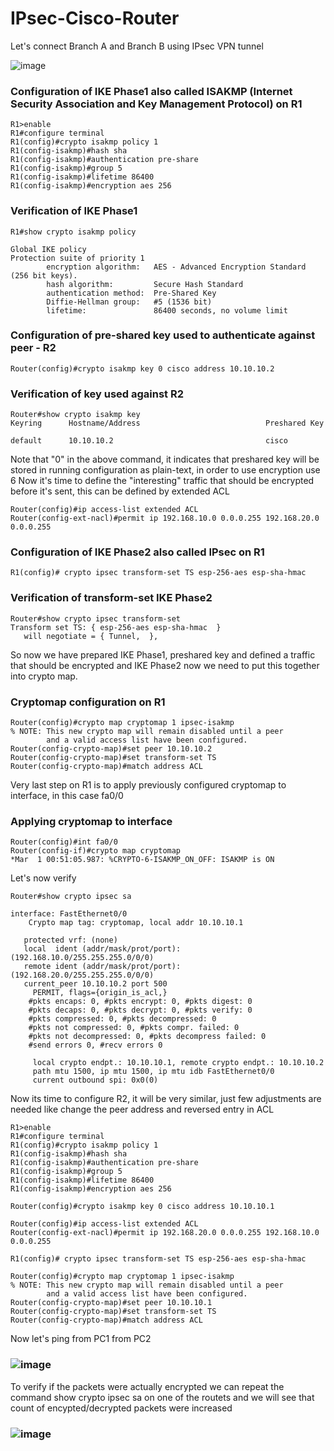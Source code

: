 # IPsec-Cisco-Router
Let's connect Branch A and Branch B using IPsec VPN tunnel

![image](https://github.com/xtrikerpd/IPsec-Cisco-Router/assets/77069512/be37ad81-8f7d-405b-8c77-c5df4a511f94)

### Configuration of IKE Phase1 also called ISAKMP (Internet Security Association and Key Management Protocol) on R1
```
R1>enable
R1#configure terminal
R1(config)#crypto isakmp policy 1
R1(config-isakmp)#hash sha
R1(config-isakmp)#authentication pre-share
R1(config-isakmp)#group 5
R1(config-isakmp)#lifetime 86400
R1(config-isakmp)#encryption aes 256
```
### Verification of IKE Phase1 
```
R1#show crypto isakmp policy

Global IKE policy
Protection suite of priority 1
        encryption algorithm:   AES - Advanced Encryption Standard (256 bit keys).
        hash algorithm:         Secure Hash Standard
        authentication method:  Pre-Shared Key
        Diffie-Hellman group:   #5 (1536 bit)
        lifetime:               86400 seconds, no volume limit
```
### Configuration of pre-shared key used to authenticate against peer - R2
```
Router(config)#crypto isakmp key 0 cisco address 10.10.10.2
```
### Verification of key used against R2
```
Router#show crypto isakmp key
Keyring      Hostname/Address                            Preshared Key

default      10.10.10.2                                  cisco
```
Note that "0" in the above command, it indicates that preshared key will be stored in running configuration as plain-text, in order to use encryption use 6
Now it's time to define the "interesting" traffic that should be encrypted before it's sent, this can be defined by extended ACL
```
Router(config)#ip access-list extended ACL
Router(config-ext-nacl)#permit ip 192.168.10.0 0.0.0.255 192.168.20.0 0.0.0.255
```
### Configuration of IKE Phase2 also called IPsec on R1
```
R1(config)# crypto ipsec transform-set TS esp-256-aes esp-sha-hmac
```
### Verification of transform-set IKE Phase2
```
Router#show crypto ipsec transform-set
Transform set TS: { esp-256-aes esp-sha-hmac  }
   will negotiate = { Tunnel,  },
```
So now we have prepared IKE Phase1, preshared key and defined a traffic that should be encrypted and IKE Phase2 now we need to put this together into crypto map.
### Cryptomap configuration on R1
```
Router(config)#crypto map cryptomap 1 ipsec-isakmp
% NOTE: This new crypto map will remain disabled until a peer
        and a valid access list have been configured.
Router(config-crypto-map)#set peer 10.10.10.2
Router(config-crypto-map)#set transform-set TS
Router(config-crypto-map)#match address ACL
```
Very last step on R1 is to apply previously configured cryptomap to interface, in this case fa0/0
### Applying cryptomap to interface
```
Router(config)#int fa0/0
Router(config-if)#crypto map cryptomap
*Mar  1 00:51:05.987: %CRYPTO-6-ISAKMP_ON_OFF: ISAKMP is ON
```
Let's now verify 
```
Router#show crypto ipsec sa

interface: FastEthernet0/0
    Crypto map tag: cryptomap, local addr 10.10.10.1

   protected vrf: (none)
   local  ident (addr/mask/prot/port): (192.168.10.0/255.255.255.0/0/0)
   remote ident (addr/mask/prot/port): (192.168.20.0/255.255.255.0/0/0)
   current_peer 10.10.10.2 port 500
     PERMIT, flags={origin_is_acl,}
    #pkts encaps: 0, #pkts encrypt: 0, #pkts digest: 0
    #pkts decaps: 0, #pkts decrypt: 0, #pkts verify: 0
    #pkts compressed: 0, #pkts decompressed: 0
    #pkts not compressed: 0, #pkts compr. failed: 0
    #pkts not decompressed: 0, #pkts decompress failed: 0
    #send errors 0, #recv errors 0

     local crypto endpt.: 10.10.10.1, remote crypto endpt.: 10.10.10.2
     path mtu 1500, ip mtu 1500, ip mtu idb FastEthernet0/0
     current outbound spi: 0x0(0)
```
Now its time to configure R2, it will be very similar, just few adjustments are needed like change the peer address and reversed entry in ACL
```
R1>enable
R1#configure terminal
R1(config)#crypto isakmp policy 1
R1(config-isakmp)#hash sha
R1(config-isakmp)#authentication pre-share
R1(config-isakmp)#group 5
R1(config-isakmp)#lifetime 86400
R1(config-isakmp)#encryption aes 256

Router(config)#crypto isakmp key 0 cisco address 10.10.10.1

Router(config)#ip access-list extended ACL
Router(config-ext-nacl)#permit ip 192.168.20.0 0.0.0.255 192.168.10.0 0.0.0.255

R1(config)# crypto ipsec transform-set TS esp-256-aes esp-sha-hmac

Router(config)#crypto map cryptomap 1 ipsec-isakmp
% NOTE: This new crypto map will remain disabled until a peer
        and a valid access list have been configured.
Router(config-crypto-map)#set peer 10.10.10.1
Router(config-crypto-map)#set transform-set TS
Router(config-crypto-map)#match address ACL
```
Now let's ping from PC1 from PC2
### ![image](https://github.com/xtrikerpd/IPsec-Cisco-Router/assets/77069512/e154f023-56a2-477d-a33d-e431710b2847)

To verify if the packets were actually encrypted we can repeat the command show crypto ipsec sa on one of the routets and we will see that count of encypted/decrypted packets were increased
### ![image](https://github.com/xtrikerpd/IPsec-Cisco-Router/assets/77069512/5d77b9e6-50bc-4a66-8556-cecbad483489)
